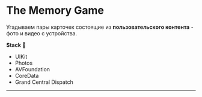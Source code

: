# The Memory Game 
Угадываем пары карточек состоящие из **пользовательского контента** - фото и видео с устройства. 

**Stack** :wrench: 
- UIKit
- Photos
- AVFoundation
- CoreData
- Grand Central Dispatch
---
